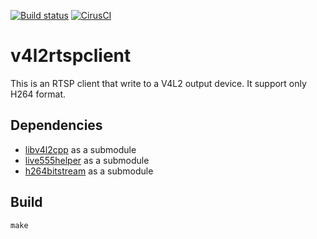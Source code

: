 [![Build status](https://travis-ci.org/mpromonet/v4l2rtspclient.png)](https://travis-ci.org/mpromonet/v4l2rtspclient)
[![CirusCI](https://api.cirrus-ci.com/github/mpromonet/v4l2rtspclient.svg?branch=master)](https://cirrus-ci.com/github/mpromonet/v4l2rtspclient)

v4l2rtspclient
==============
This is an RTSP client that write to a V4L2 output device.
It support only H264 format.

Dependencies
------------
 - [libv4l2cpp](https://github.com/mpromonet/libv4l2cpp) as a submodule
 - [live555helper](https://github.com/mpromonet/live555helper) as a submodule
 - [h264bitstream](https://github.com/aizvorski/h264bitstream) as a submodule

Build
------- 
	make

